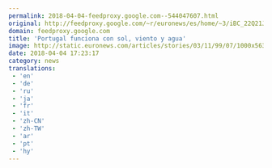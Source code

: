 ```yaml
---
permalink: 2018-04-04-feedproxy.google.com--544047607.html
original: http://feedproxy.google.com/~r/euronews/es/home/~3/iBC_22Q21J8/portugal-funciona-con-sol-viento-y-agua
domain: feedproxy.google.com
title: 'Portugal funciona con sol, viento y agua'
image: http://static.euronews.com/articles/stories/03/11/99/07/1000x563_cmsv2_96803240-c9cf-5f1a-9781-c3a30065d539-3119907.jpg
date: 2018-04-04 17:23:17
category: news
translations: 
 - 'en'
 - 'de'
 - 'ru'
 - 'ja'
 - 'fr'
 - 'it'
 - 'zh-CN'
 - 'zh-TW'
 - 'ar'
 - 'pt'
 - 'hy'
---
```


